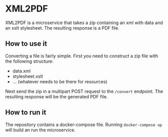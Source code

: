 # XML2PDF
XML2PDF is a microservice that takes a zip containing an xml with data and an xslt stylesheet.
The resulting response is a PDF file.

## How to use it
Converting a file is fairly simple. First you need to construct a zip file with the following structure:

* data.xml
* stylesheet.xslt
* ... (whatever needs to be there for resources)

Next send the zip in a multipart POST request to the `/convert` endpoint. The resulting response will be the generated
PDF file.

## How to run it
The repository contains a docker-compose file. Running `docker-compose up` will build an run the microservice.